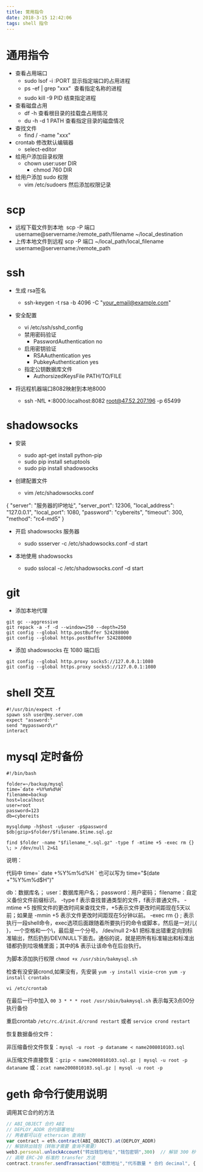 ```yaml
---
title: 常用指令
date: 2018-3-15 12:42:06
tags: shell 指令
---
```


# 通用指令

- 查看占用端口
  - sudo lsof -i :PORT 显示指定端口的占用进程
  - ps -ef | grep "xxx"  查看指定名称的进程
  - sudo kill -9 PID 结束指定进程
- 查看磁盘占用
  - df -h 查看根目录的挂载盘占用情况
  - du -h -d 1 PATH 查看指定目录的磁盘情况
- 查找文件
  - find / -name "xxx"
- crontab 修改默认编辑器
  - select-editor
- 给用户添加目录权限
  - chown user:user DIR
    - chmod 760 DIR
- 给用户添加 sudo 权限
  - vim /etc/sudoers 然后添加权限记录

<!--more-->

# scp

- 远程下载文件到本地  scp -P 端口 username@servername:/remote_path/filename ~/local_destination
- 上传本地文件到远程  scp -P 端口 ~/local_path/local_filename username@servername:/remote_path

# ssh

- 生成 rsa签名
  - ssh-keygen -t rsa -b 4096 -C "your_email@example.com" 

- 安全配置
  - vi /etc/ssh/sshd_config
  - 禁用密码验证
    - PasswordAuthentication no
  - 启用密钥验证
    - RSAAuthentication yes
    - PubkeyAuthentication yes
  - 指定公钥数据库文件
    - AuthorsizedKeysFile PATH/TO/FILE

- 将远程机器端口8082映射到本地8000
  - ssh -NfL *:8000:localhost:8082 root@47.52.207.196 -p 65499

# shadowsocks

- 安装
  - sudo apt-get install python-pip
  - sudo pip install setuptools
  - sudo pip install shadowsocks

- 创建配置文件
  - vim /etc/shadowsocks.conf

{
  "server": "服务器的IP地址",
  "server_port": 12306,
  "local_address": "127.0.0.1",
  "local_port": 1080,
  "password": "cybereits",
  "timeout": 300,
  "method": "rc4-md5"
}

- 开启 shadowsocks 服务器
  - sudo ssserver -c /etc/shadowsocks.conf -d start

- 本地使用 shadowsocks
  - sudo sslocal -c /etc/shadowsocks.conf -d start

# git

- 添加本地代理

```shell
git gc --aggressive
git repack -a -f -d --window=250 --depth=250
git config --global http.postBuffer 524288000
git config --global https.postBuffer 524288000
```

- 添加 shadowsocks 在 1080 端口后

```shell
git config --global http.proxy socks5://127.0.0.1:1080
git config --global https.proxy socks5://127.0.0.1:1080
```

# shell 交互

```shell
#!/usr/bin/expect -f
spawn ssh user@my.server.com
expect "assword:"
send "mypassword\r"
interact
```

# mysql 定时备份

```shell
#!/bin/bash

folder=~/backup/mysql
time=`date +%Y%m%d%H`
filename=backup
host=localhost
user=root
password=123
db=cybereits

mysqldump -h$host -u$user -p$password $db|gzip>$folder/$filename.$time.sql.gz

find $folder -name "$filename_*.sql.gz" -type f -mtime +5 -exec rm {} \; > /dev/null 2>&1
```

说明：

代码中 time=\` date +%Y%m%d%H \` 也可以写为 time="$(date +"%Y%m%d$H")"

db：数据库名；
user：数据库用户名；
password：用户密码；
filename：自定义备份文件前缀标识。
-type f 表示查找普通类型的文件，f表示普通文件。
-mtime +5 按照文件的更改时间来查找文件，+5表示文件更改时间距现在5天以前；如果是 -mmin +5 表示文件更改时间距现在5分钟以前。
-exec rm {} \; 表示执行一段shell命令，exec选项后面跟随着所要执行的命令或脚本，然后是一对儿{ }，一个空格和一个\，最后是一个分号。
/dev/null 2>&1 把标准出错重定向到标准输出，然后扔到/DEV/NULL下面去。通俗的说，就是把所有标准输出和标准出错都扔到垃圾桶里面；其中的& 表示让该命令在后台执行。

为脚本添加执行权限 `chmod +x /usr/sbin/bakmysql.sh`

检查有没安装crond,如果没有，先安装 `yum -y install vixie-cron yum -y install crontabs`

`vi /etc/crontab`

在最后一行中加入 `00 3 * * * root /usr/sbin/bakmysql.sh` 表示每天3点00分执行备份

重启crontab `/etc/rc.d/init.d/crond restart` 或者 `service crond restart`

恢复数据备份文件：

非压缩备份文件恢复：`mysql -u root -p dataname < name2008010103.sql`

从压缩文件直接恢复：`gzip < name2008010103.sql.gz | mysql -u root -p dataname` 或：`zcat name2008010103.sql.gz | mysql -u root -p`

# geth 命令行使用说明

调用其它合约的方法

```javascript
// ABI_OBJECT 合约 ABI
// DEPLOY_ADDR 合约部署地址
// 两者都可以在 etherscan 查询到
var contract = eth.contract(ABI_OBJECT).at(DEPLOY_ADDR)
// 解锁转出钱包（转账才需要 查询不需要）
web3.personal.unlockAccount("转出钱包地址","钱包密钥",300)  // 解锁 300 秒
// 调用 ERC-20 标准的 transfer 方法
contract.transfer.sendTransaction("收款地址","代币数量 * 合约 decimal", { from: "转出钱包地址" })
```
